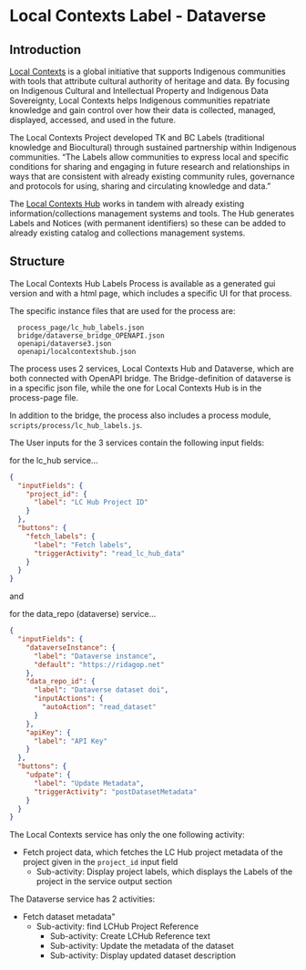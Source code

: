 # Local Contexts Label - Dataverse

## Introduction

[Local Contexts](https://localcontexts.org) is a global initiative that supports Indigenous communities with tools that attribute cultural authority of heritage and data. 
By focusing on Indigenous Cultural and Intellectual Property and Indigenous Data Sovereignty, Local Contexts helps Indigenous communities repatriate knowledge and gain control over how their data is collected, managed, displayed, accessed, and used in the future.

The Local Contexts Project developed TK and BC Labels (traditional knowledge and Biocultural) through sustained partnership within Indigenous communities. “The Labels allow communities to express local and specific conditions for sharing and engaging in future research and relationships in ways that are consistent with already existing community rules, 
governance and protocols for using, sharing and circulating knowledge and data.”

The [Local Contexts Hub](https://localcontextshub.org/) works in tandem with already existing information/collections management systems and tools. The Hub generates Labels and Notices (with permanent identifiers) so these can be added to already existing catalog and collections management systems.


## Structure

The Local Contexts Hub Labels Process is available as a generated gui version and with a html page, which includes
a specific UI for that process.

The specific instance files that are used for the process are:

```
  process_page/lc_hub_labels.json
  bridge/dataverse_bridge_OPENAPI.json
  openapi/dataverse3.json
  openapi/localcontextshub.json
```

The process uses 2 services, Local Contexts Hub and Dataverse, which are both connected with OpenAPI bridge.
The Bridge-definition of dataverse is in a specific json file, while the one for Local Contexts Hub is in the
process-page file.

In addition to the bridge, the process also includes a process module,  `scripts/process/lc_hub_labels.js`.

The User inputs for the 3 services contain the following input fields:

for the lc_hub service...

```json
{
  "inputFields": {
    "project_id": {
      "label": "LC Hub Project ID"
    }
  },
  "buttons": {
    "fetch_labels": {
      "label": "Fetch labels",
      "triggerActivity": "read_lc_hub_data"
    }
  }
}
``` 

and

for the data_repo (dataverse) service...

```json
{
  "inputFields": {
    "dataverseInstance": {
      "label": "Dataverse instance",
      "default": "https://ridagop.net"
    },
    "data_repo_id": {
      "label": "Dataverse dataset doi",
      "inputActions": {
        "autoAction": "read_dataset"
      }
    },
    "apiKey": {
      "label": "API Key"
    }
  },
  "buttons": {
    "udpate": {
      "label": "Update Metadata",
      "triggerActivity": "postDatasetMetadata"
    }
  }
}
```

The Local Contexts service has only the one following activity:

- Fetch project data, which fetches the LC Hub project metadata of the project given in the `project_id` input field
    - Sub-activity: Display project labels, which displays the Labels of the project in the service output section

The Dataverse service has 2 activities:

- Fetch dataset metadata"
    - Sub-activity: find LCHub Project Reference
        - Sub-activity: Create LCHub Reference text
        - Sub-activity: Update the metadata of the dataset
        - Sub-activity: Display updated dataset description
